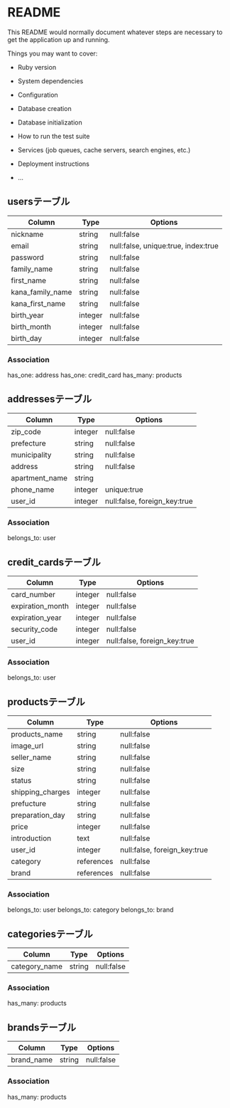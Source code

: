 # README

This README would normally document whatever steps are necessary to get the
application up and running.

Things you may want to cover:

* Ruby version

* System dependencies

* Configuration

* Database creation

* Database initialization

* How to run the test suite

* Services (job queues, cache servers, search engines, etc.)

* Deployment instructions

* ...


<!-- ユーザー新規登録・ログインのテーブル -->
## usersテーブル  

|Column|Type|Options|
|------|----|-------|
|nickname|string|null:false|
|email|string|null:false, unique:true, index:true|
|password|string|null:false|
|family_name|string|null:false|
|first_name|string|null:false|
|kana_family_name|string|null:false|
|kana_first_name|string|null:false|
|birth_year|integer|null:false|
|birth_month|integer|null:false|
|birth_day|integer|null:false|

### Association
has_one: address
has_one: credit_card
has_many: products


<!-- ユーザー本人情報のテーブル -->
## addressesテーブル

|Column|Type|Options|
|------|----|-------|
|zip_code|integer|null:false|
|prefecture|string|null:false|
|municipality|string|null:false|
|address|string|null:false|
|apartment_name|string||
|phone_name|integer|unique:true|
|user_id|integer|null:false, foreign_key:true|

### Association
belongs_to: user


<!-- クレジットカードのテーブル -->
## credit_cardsテーブル

|Column|Type|Options|
|------|----|-------|
|card_number|integer|null:false|
|expiration_month|integer|null:false|
|expiration_year|integer|null:false|
|security_code|integer|null:false|
|user_id|integer|null:false, foreign_key:true|

### Association
belongs_to: user


<!-- 商品のテーブル -->
## productsテーブル

|Column|Type|Options|
|------|----|-------|
|products_name|string|null:false|
|image_url|string|null:false|
|seller_name|string|null:false|
|size|string|null:false|
|status|string|null:false|
|shipping_charges|integer|null:false|
|prefucture|string|null:false|
|preparation_day|string|null:false|
|price|integer|null:false|
|introduction|text|null:false|
|user_id|integer|null:false, foreign_key:true|
|category|references|null:false|
|brand|references|null:false|

### Association
belongs_to: user
belongs_to: category
belongs_to: brand


<!-- カテゴリのテーブル -->
## categoriesテーブル

|Column|Type|Options|
|------|----|-------|
|category_name|string|null:false|

### Association
has_many: products


<!-- ブランドのテーブル -->
## brandsテーブル

|Column|Type|Options|
|------|----|-------|
|brand_name|string|null:false|

### Association
has_many: products








